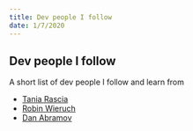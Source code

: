 ```yaml
---
title: Dev people I follow
date: 1/7/2020
---
```


## Dev people I follow

A short list of dev people I follow and learn from

- [Tania Rascia](https://www.taniarascia.com)
- [Robin Wieruch](https://www.robinwieruch.de/)
- [Dan Abramov](https://overreacted.io/)